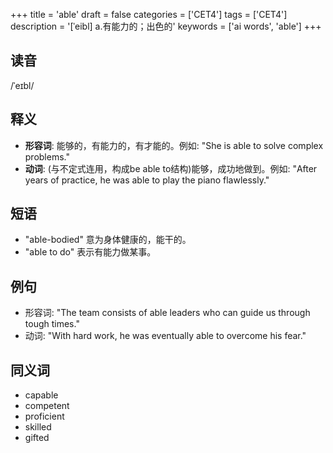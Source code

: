 +++
title = 'able'
draft = false
categories = ['CET4']
tags = ['CET4']
description = '[ˈeibl] a.有能力的；出色的'
keywords = ['ai words', 'able']
+++

## 读音
/ˈeɪbl/

## 释义
- **形容词**: 能够的，有能力的，有才能的。例如: "She is able to solve complex problems."
- **动词**: (与不定式连用，构成be able to结构)能够，成功地做到。例如: "After years of practice, he was able to play the piano flawlessly."

## 短语
- "able-bodied" 意为身体健康的，能干的。
- "able to do" 表示有能力做某事。

## 例句
- 形容词: "The team consists of able leaders who can guide us through tough times."
- 动词: "With hard work, he was eventually able to overcome his fear."

## 同义词
- capable
- competent
- proficient
- skilled
- gifted
